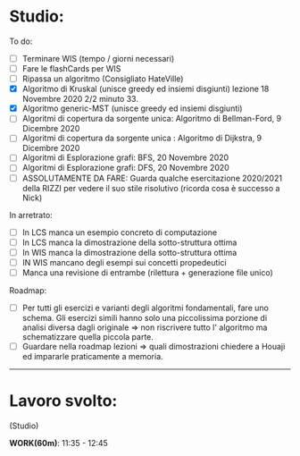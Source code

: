
# Studio:

To do: 

- [ ] Terminare WIS (tempo / giorni necessari)
- [ ] Fare le flashCards per WIS
- [ ] Ripassa un algoritmo (Consigliato HateVille)
- [x] Algoritmo di Kruskal (unisce greedy ed insiemi disgiunti) lezione 18 Novembre 2020 2/2 minuto 33.
- [x] Algoritmo generic-MST (unisce greedy ed insiemi disgiunti)
- [ ] Algoritmi di copertura da sorgente unica: Algoritmo di Bellman-Ford, 9 Dicembre 2020
- [ ] Algoritmi di copertura da sorgente unica : Algoritmo di Dijkstra, 9 Dicembre 2020
- [ ] Algoritmi di Esplorazione grafi: BFS, 20 Novembre 2020
- [ ] Algoritmi di Esplorazione grafi: DFS, 20 Novembre 2020
- [ ] ASSOLUTAMENTE DA FARE: Guarda qualche esercitazione 2020/2021 della RIZZI per vedere il suo stile risolutivo (ricorda cosa è successo a Nick)

In arretrato:

- [ ] In LCS manca un esempio concreto di computazione
- [ ] In LCS manca la dimostrazione della sotto-struttura ottima
- [ ] In WIS manca la dimostrazione della sotto-struttura ottima 
- [ ] IN WIS mancano degli esempi sui concetti propedeutici
- [ ] Manca una revisione di entrambe (rilettura + generazione file unico)

Roadmap:

- [ ] Per tutti gli esercizi e varianti degli algoritmi fondamentali, fare uno schema. Gli esercizi simili hanno solo una piccolissima porzione di analisi diversa dagli originale => non riscrivere tutto l' algoritmo ma schematizzare quella piccola parte. 
- [ ] Guardare nella roadmap lezioni => quali dimostrazioni chiedere a Houaji ed impararle praticamente a memoria.
***

# Lavoro svolto:

(Studio)


**WORK(60m)**: 11:35 - 12:45